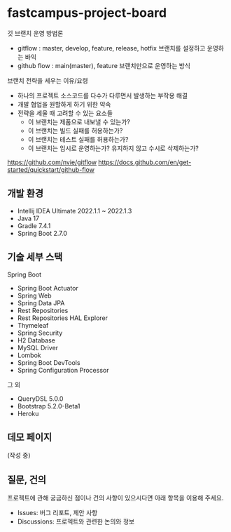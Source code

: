 # fastcampus-project-board

깃 브랜치 운영 방법론

* gitflow : master, develop, feature, release, hotfix 브랜치를 설정하고 운영하는 바익
* github flow : main(master), feature 브랜치만으로 운영하는 방식

브랜치 전략을 세우는 이유/요령

* 하나의 프로젝트 소스코드를 다수가 다루면서 발생하는 부작용 해결
* 개발 협업을 원할하게 하기 위한 약속
* 전략을 세울 때 고려할 수 있는 요소들
    * 이 브랜치는 제품으로 내보낼 수 있는가?
    * 이 브랜치는 빌드 실패를 허용하는가?
    * 이 브랜치는 테스트 실패를 허용하는가?
    * 이 브랜치는 임시로 운영하는가? 유지하지 않고 수시로 삭제하는가?

https://github.com/nvie/gitflow
https://docs.github.com/en/get-started/quickstart/github-flow



## 개발 환경

* Intellij IDEA Ultimate 2022.1.1 ~ 2022.1.3
* Java 17
* Gradle 7.4.1
* Spring Boot 2.7.0

## 기술 세부 스택

Spring Boot

* Spring Boot Actuator
* Spring Web
* Spring Data JPA
* Rest Repositories
* Rest Repositories HAL Explorer
* Thymeleaf
* Spring Security
* H2 Database
* MySQL Driver
* Lombok
* Spring Boot DevTools
* Spring Configuration Processor

그 외

* QueryDSL 5.0.0
* Bootstrap 5.2.0-Beta1
* Heroku

## 데모 페이지

(작성 중)

## 질문, 건의

프로젝트에 관해 궁금하신 점이나 건의 사항이 있으시다면 아래 항목을 이용해 주세요.

* Issues: 버그 리포트, 제안 사항
* Discussions: 프로젝트와 관련한 논의와 정보
